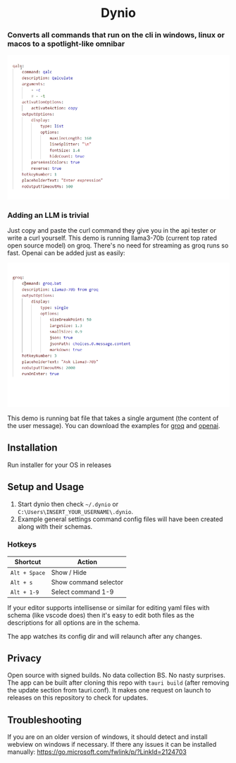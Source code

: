 
<div align="center">

# Dynio

</div>

### Converts all commands that run on the cli in windows, linux or macos to a spotlight-like omnibar

<div align="center">
<img src="./demo.webp" alt="screen recording of usage" width="650px">
</div>

### Adding an LLM is trivial

Just copy and paste the curl command they give you in the api tester or write a curl yourself. This demo is 
running llama3-70b (current top rated open source model) on groq. There's no need for streaming as groq runs so fast. Openai can be added just as easily:

<div align="center">
<img src="./demo2.webp" alt="screen recording of usage" width="650px">
</div>

This demo is running bat file that takes a single argument (the content of the user message). You can download the examples for <a href="./unsorted/groq.bat">groq</a> and <a href="./unsorted/openai.bat">openai</a>.


## Installation

Run installer for your OS in releases

## Setup and Usage

1. Start dynio then check `~/.dynio` or `C:\Users\INSERT_YOUR_USERNAME\.dynio`. 
2. Example general settings command config files will have been created along with their schemas.

### Hotkeys

| Shortcut      | Action                |
| ------------- | --------------------- |
| `Alt + Space` | Show / Hide           |
| `Alt + s`     | Show command selector |
| `Alt + 1-9`   | Select command 1-9    |


If your editor supports 
intellisense or similar for editing yaml files with schema (like vscode does) then it's 
easy to edit both files as the descriptions for all options are in the schema.

The app watches its config dir and will relaunch after any changes.

## Privacy

Open source with signed builds. No data collection BS. No nasty surprises. The app can be 
built after cloning this repo with `tauri build` (after removing the update section from tauri.conf). It makes one request on launch to releases on this repository to check for updates.

## Troubleshooting

If you are on an older version of windows, it should detect and install webview on windows if necessary. If there any issues it can be installed manually: https://go.microsoft.com/fwlink/p/?LinkId=2124703